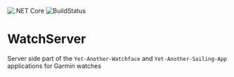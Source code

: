 
![.NET Core](https://github.com/Laverlin/WatchServer/workflows/.NET%20Core/badge.svg)
![BuildStatus](https://img.shields.io/docker/cloud/build/ilaverlin/watch-server)
# WatchServer
Server side part of the `Yet-Another-Watchface` and `Yet-Another-Sailing-App` applications for Garmin watches
